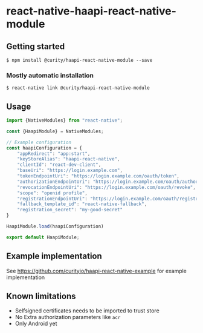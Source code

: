 
# react-native-haapi-react-native-module

## Getting started

`$ npm install @curity/haapi-react-native-module --save`

### Mostly automatic installation

`$ react-native link @curity/haapi-react-native-module`

## Usage
```javascript
import {NativeModules} from "react-native";

const {HaapiModule} = NativeModules;

// Example configuration
const haapiConfiguration = {
    "appRedirect": "app:start",
    "keyStoreAlias": "haapi-react-native",
    "clientId": "react-dev-client",
    "baseUri": "https://login.example.com",
    "tokenEndpointUri": "https://login.example.com/oauth/token",
    "authorizationEndpointUri": "https://login.example.com/oauth/authorize",
    "revocationEndpointUri": "https://login.example.com/oauth/revoke",
    "scope": "openid profile",
    "registrationEndpointUri": "https://login.example.com/oauth/registration",
    "fallback_template_id": "react-native-fallback",
    "registration_secret": "my-good-secret"
}

HaapiModule.load(haapiConfiguration)

export default HaapiModule;
```

## Example implementation

See https://github.com/curityio/haapi-react-native-example for example implementation

## Known limitations
* Selfsigned certificates needs to be imported to trust store
* No Extra authorization parameters like `acr`
* Only Android yet

